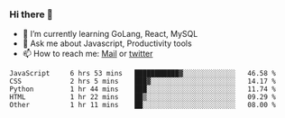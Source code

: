 ### Hi there 👋

- 🌱 I’m currently learning GoLang, React, MySQL
- 💬 Ask me about Javascript, Productivity tools 
- 📫 How to reach me: [Mail](mailto:kvaishak47@gmail.com) or [twitter](https://twitter.com/kvaish4k)

<!--START_SECTION:waka-->

```text
JavaScript     6 hrs 53 mins   ███████████▓░░░░░░░░░░░░░   46.58 %
CSS            2 hrs 5 mins    ███▓░░░░░░░░░░░░░░░░░░░░░   14.17 %
Python         1 hr 44 mins    ███░░░░░░░░░░░░░░░░░░░░░░   11.74 %
HTML           1 hr 22 mins    ██▒░░░░░░░░░░░░░░░░░░░░░░   09.29 %
Other          1 hr 11 mins    ██░░░░░░░░░░░░░░░░░░░░░░░   08.00 %
```

<!--END_SECTION:waka-->
